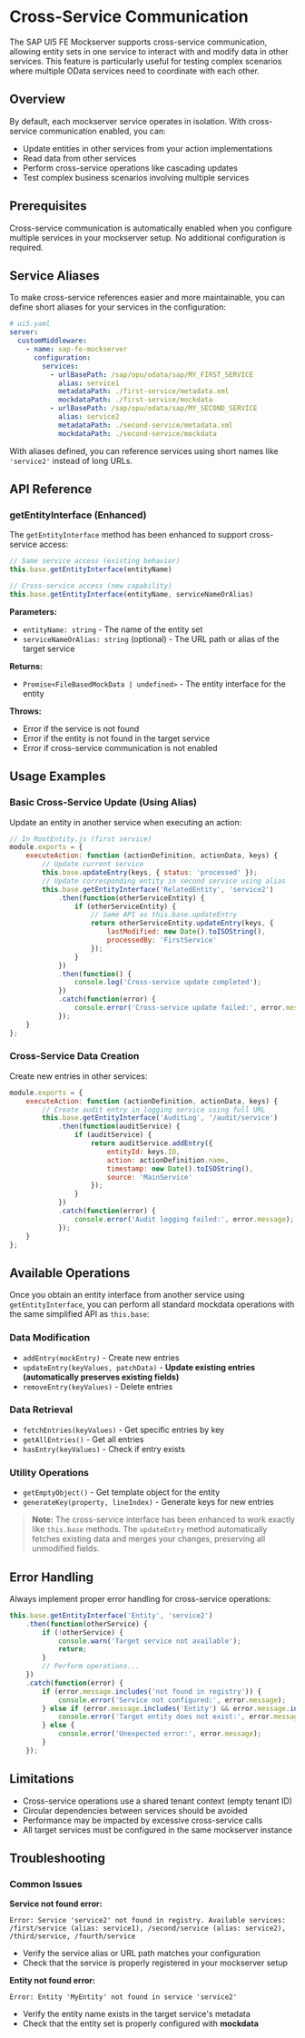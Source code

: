 # Cross-Service Communication

The SAP UI5 FE Mockserver supports cross-service communication, allowing entity sets in one service to interact with and modify data in other services. This feature is particularly useful for testing complex scenarios where multiple OData services need to coordinate with each other.

## Overview

By default, each mockserver service operates in isolation. With cross-service communication enabled, you can:

- Update entities in other services from your action implementations
- Read data from other services
- Perform cross-service operations like cascading updates
- Test complex business scenarios involving multiple services

## Prerequisites

Cross-service communication is automatically enabled when you configure multiple services in your mockserver setup. No additional configuration is required.

## Service Aliases

To make cross-service references easier and more maintainable, you can define short aliases for your services in the configuration:

```yaml
# ui5.yaml
server:
  customMiddleware:
    - name: sap-fe-mockserver
      configuration:
        services:
          - urlBasePath: /sap/opu/odata/sap/MY_FIRST_SERVICE
            alias: service1
            metadataPath: ./first-service/metadata.xml
            mockdataPath: ./first-service/mockdata
          - urlBasePath: /sap/opu/odata/sap/MY_SECOND_SERVICE  
            alias: service2
            metadataPath: ./second-service/metadata.xml
            mockdataPath: ./second-service/mockdata
```

With aliases defined, you can reference services using short names like `'service2'` instead of long URLs.

## API Reference

### getEntityInterface (Enhanced)

The `getEntityInterface` method has been enhanced to support cross-service access:

```javascript
// Same service access (existing behavior)
this.base.getEntityInterface(entityName)

// Cross-service access (new capability)
this.base.getEntityInterface(entityName, serviceNameOrAlias)
```

**Parameters:**
- `entityName: string` - The name of the entity set
- `serviceNameOrAlias: string` (optional) - The URL path or alias of the target service

**Returns:**
- `Promise<FileBasedMockData | undefined>` - The entity interface for the entity

**Throws:**
- Error if the service is not found
- Error if the entity is not found in the target service
- Error if cross-service communication is not enabled

## Usage Examples

### Basic Cross-Service Update (Using Alias)

Update an entity in another service when executing an action:

```javascript
// In RootEntity.js (first service)
module.exports = {
    executeAction: function (actionDefinition, actionData, keys) {
        // Update current service
        this.base.updateEntry(keys, { status: 'processed' });
        // Update corresponding entity in second service using alias
        this.base.getEntityInterface('RelatedEntity', 'service2')
            .then(function(otherServiceEntity) {
                if (otherServiceEntity) {
                    // Same API as this.base.updateEntry
                    return otherServiceEntity.updateEntry(keys, {
                        lastModified: new Date().toISOString(),
                        processedBy: 'FirstService'
                    });
                }
            })
            .then(function() {
                console.log('Cross-service update completed');
            })
            .catch(function(error) {
                console.error('Cross-service update failed:', error.message);
            });
    }
};
```

### Cross-Service Data Creation

Create new entries in other services:

```javascript
module.exports = {
    executeAction: function (actionDefinition, actionData, keys) {
        // Create audit entry in logging service using full URL
        this.base.getEntityInterface('AuditLog', '/audit/service')
            .then(function(auditService) {
                if (auditService) {
                    return auditService.addEntry({
                        entityId: keys.ID,
                        action: actionDefinition.name,
                        timestamp: new Date().toISOString(),
                        source: 'MainService'
                    });
                }
            })
            .catch(function(error) {
                console.error('Audit logging failed:', error.message);
            });
    }
};
```

## Available Operations

Once you obtain an entity interface from another service using `getEntityInterface`, you can perform all standard mockdata operations with the same simplified API as `this.base`:

### Data Modification
- `addEntry(mockEntry)` - Create new entries
- `updateEntry(keyValues, patchData)` - **Update existing entries (automatically preserves existing fields)**
- `removeEntry(keyValues)` - Delete entries

### Data Retrieval
- `fetchEntries(keyValues)` - Get specific entries by key
- `getAllEntries()` - Get all entries
- `hasEntry(keyValues)` - Check if entry exists

### Utility Operations
- `getEmptyObject()` - Get template object for the entity
- `generateKey(property, lineIndex)` - Generate keys for new entries

> **Note:** The cross-service interface has been enhanced to work exactly like `this.base` methods. The `updateEntry` method automatically fetches existing data and merges your changes, preserving all unmodified fields.

## Error Handling

Always implement proper error handling for cross-service operations:

```javascript
this.base.getEntityInterface('Entity', 'service2')
    .then(function(otherService) {
        if (!otherService) {
            console.warn('Target service not available');
            return;
        }
        // Perform operations...
    })
    .catch(function(error) {
        if (error.message.includes('not found in registry')) {
            console.error('Service not configured:', error.message);
        } else if (error.message.includes('Entity') && error.message.includes('not found')) {
            console.error('Target entity does not exist:', error.message);
        } else {
            console.error('Unexpected error:', error.message);
        }
    });
```

## Limitations

- Cross-service operations use a shared tenant context (empty tenant ID)
- Circular dependencies between services should be avoided
- Performance may be impacted by excessive cross-service calls
- All target services must be configured in the same mockserver instance

## Troubleshooting

### Common Issues

**Service not found error:**
```
Error: Service 'service2' not found in registry. Available services: /first/service (alias: service1), /second/service (alias: service2), /third/service, /fourth/service
```
- Verify the service alias or URL path matches your configuration
- Check that the service is properly registered in your mockserver setup

**Entity not found error:**
```
Error: Entity 'MyEntity' not found in service 'service2'
```
- Verify the entity name exists in the target service's metadata
- Check that the entity set is properly configured with **mockdata**
